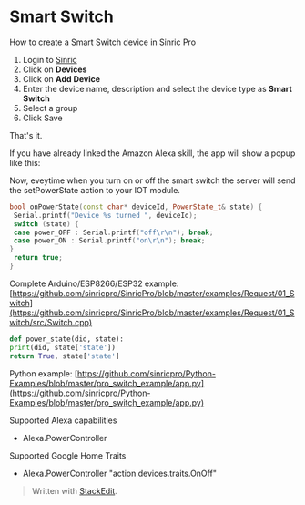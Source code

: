 
# Smart Switch

How to create a Smart Switch device in Sinric Pro 

1. Login to  [Sinric](https://sinric.pro/)  
2. Click on **Devices**
3. Click on **Add Device**
4. Enter the device name, description and select the device type as **Smart Switch**
5. Select a group 
6. Click Save

That's it. 

If you have already linked the Amazon Alexa skill, the app will show a popup like this:

Now, eveytime when you turn on or off the smart switch the server will send the setPowerState action to your IOT module. 

```c++
bool onPowerState(const char* deviceId, PowerState_t& state) {
 Serial.printf("Device %s turned ", deviceId);
 switch (state) {
 case power_OFF : Serial.printf("off\r\n"); break;
 case power_ON : Serial.printf("on\r\n"); break;
}
 return true;
}
```
Complete Arduino/ESP8266/ESP32 example:
[https://github.com/sinricpro/SinricPro/blob/master/examples/Request/01_Switch](https://github.com/sinricpro/SinricPro/blob/master/examples/Request/01_Switch/src/Switch.cpp)

```python
def power_state(did, state):
print(did, state['state'])
return True, state['state']
```
Python example:
[https://github.com/sinricpro/Python-Examples/blob/master/pro_switch_example/app.py](https://github.com/sinricpro/Python-Examples/blob/master/pro_switch_example/app.py) 

Supported Alexa capabilities
-  Alexa.PowerController

Supported Google Home Traits
-  Alexa.PowerController
"action.devices.traits.OnOff"

> Written with [StackEdit](https://stackedit.io/).
<!--stackedit_data:
eyJoaXN0b3J5IjpbOTI4ODM1MjUyLDczMDk5ODExNl19
-->